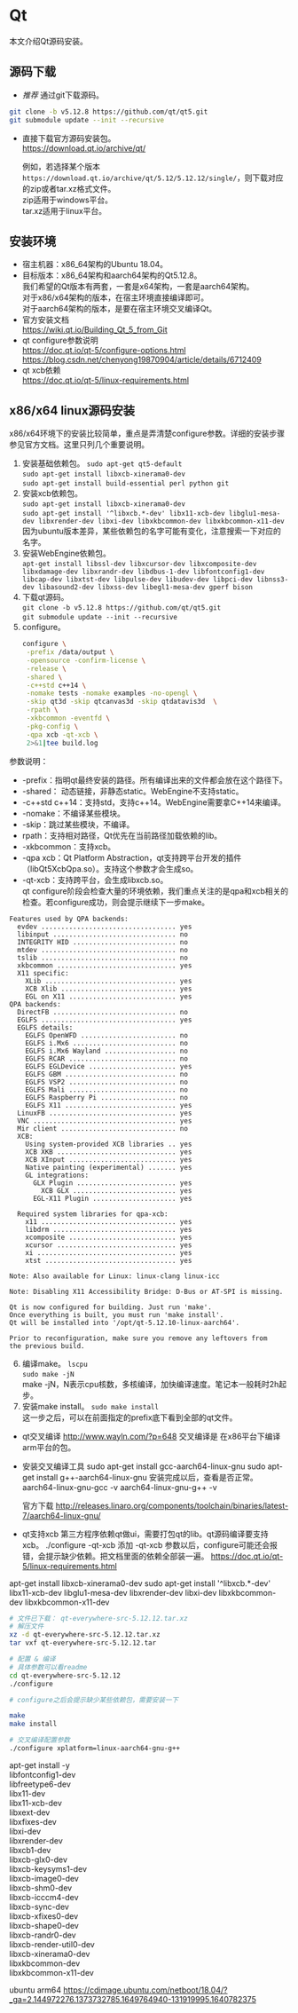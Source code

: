 # Qt

本文介绍Qt源码安装。

## 源码下载
* *推荐* 通过git下载源码。  
```bash
git clone -b v5.12.8 https://github.com/qt/qt5.git
git submodule update --init --recursive
```

* 直接下载官方源码安装包。  
  https://download.qt.io/archive/qt/

  例如，若选择某个版本 `https://download.qt.io/archive/qt/5.12/5.12.12/single/`，则下载对应的zip或者tar.xz格式文件。  
  zip适用于windows平台。  
  tar.xz适用于linux平台。  

## 安装环境
* 宿主机器：x86_64架构的Ubuntu 18.04。
* 目标版本：x86_64架构和aarch64架构的Qt5.12.8。  
  我们希望的Qt版本有两套，一套是x64架构，一套是aarch64架构。  
  对于x86/x64架构的版本，在宿主环境直接编译即可。  
  对于aarch64架构的版本，是要在宿主环境交叉编译Qt。  
* 官方安装文档  
  https://wiki.qt.io/Building_Qt_5_from_Git  
* qt configure参数说明  
  https://doc.qt.io/qt-5/configure-options.html
  https://blog.csdn.net/chenyong19870904/article/details/6712409
* qt xcb依赖  
  https://doc.qt.io/qt-5/linux-requirements.html

## x86/x64 linux源码安装
  x86/x64环境下的安装比较简单，重点是弄清楚configure参数。详细的安装步骤参见官方文档。这里只列几个重要说明。  
1. 安装基础依赖包。
   `sudo apt-get qt5-default`  
   `sudo apt-get install libxcb-xinerama0-dev`  
   `sudo apt-get install build-essential perl python git`  
2. 安装xcb依赖包。  
   `sudo apt-get install libxcb-xinerama0-dev `  
   `sudo apt-get install '^libxcb.*-dev' libx11-xcb-dev libglu1-mesa-dev libxrender-dev libxi-dev libxkbcommon-dev libxkbcommon-x11-dev`  
   因为ubuntu版本差异，某些依赖包的名字可能有变化，注意搜索一下对应的名字。
3. 安装WebEngine依赖包。  
   `apt-get install libssl-dev libxcursor-dev libxcomposite-dev libxdamage-dev libxrandr-dev libdbus-1-dev libfontconfig1-dev libcap-dev libxtst-dev libpulse-dev libudev-dev libpci-dev libnss3-dev libasound2-dev libxss-dev libegl1-mesa-dev gperf bison`
4. 下载qt源码。  
   `git clone -b v5.12.8 https://github.com/qt/qt5.git`  
   `git submodule update --init --recursive`
5. configure。  
   ```bash
   configure \
    -prefix /data/output \
    -opensource -confirm-license \
    -release \
    -shared \
    -c++std c++14 \
    -nomake tests -nomake examples -no-opengl \
    -skip qt3d -skip qtcanvas3d -skip qtdatavis3d  \
    -rpath \
    -xkbcommon -eventfd \
    -pkg-config \
    -qpa xcb -qt-xcb \
    2>&1|tee build.log
   ```
  参数说明：  
  * -prefix：指明qt最终安装的路径。所有编译出来的文件都会放在这个路径下。
  * -shared： 动态链接，非静态static。WebEngine不支持static。
  * -c++std c++14：支持std，支持c++14。WebEngine需要拿C++14来编译。
  * -nomake：不编译某些模块。
  * -skip：跳过某些模块，不编译。
  * rpath：支持相对路径，Qt优先在当前路径加载依赖的lib。
  * -xkbcommon：支持xcb。
  * -qpa xcb：Qt Platform Abstraction，qt支持跨平台开发的插件（libQt5XcbQpa.so）。支持这个参数才会生成so。
  * -qt-xcb：支持跨平台，会生成libxcb.so。  
  qt configure阶段会检查大量的环境依赖，我们重点关注的是qpa和xcb相关的检查。若configure成功，则会提示继续下一步make。  
```
Features used by QPA backends:
  evdev .................................. yes
  libinput ............................... no
  INTEGRITY HID .......................... no
  mtdev .................................. no
  tslib .................................. no
  xkbcommon .............................. yes
  X11 specific:
    XLib ................................. yes
    XCB Xlib ............................. yes
    EGL on X11 ........................... yes
QPA backends:
  DirectFB ............................... no
  EGLFS .................................. yes
  EGLFS details:
    EGLFS OpenWFD ........................ no
    EGLFS i.Mx6 .......................... no
    EGLFS i.Mx6 Wayland .................. no
    EGLFS RCAR ........................... no
    EGLFS EGLDevice ...................... yes
    EGLFS GBM ............................ no
    EGLFS VSP2 ........................... no
    EGLFS Mali ........................... no
    EGLFS Raspberry Pi ................... no
    EGLFS X11 ............................ yes
  LinuxFB ................................ yes
  VNC .................................... yes
  Mir client ............................. no
  XCB:
    Using system-provided XCB libraries .. yes
    XCB XKB .............................. yes
    XCB XInput ........................... yes
    Native painting (experimental) ....... yes
    GL integrations:
      GLX Plugin ......................... yes
        XCB GLX .......................... yes
      EGL-X11 Plugin ..................... yes

  Required system libraries for qpa-xcb:
    x11 .................................. yes
    libdrm ............................... yes
    xcomposite ........................... yes
    xcursor .............................. yes
    xi ................................... yes
    xtst ................................. yes

Note: Also available for Linux: linux-clang linux-icc

Note: Disabling X11 Accessibility Bridge: D-Bus or AT-SPI is missing.

Qt is now configured for building. Just run 'make'.
Once everything is built, you must run 'make install'.
Qt will be installed into '/opt/qt-5.12.10-linux-aarch64'.

Prior to reconfiguration, make sure you remove any leftovers from
the previous build.
```
6. 编译make。
   `lscpu`  
   `sudo make -jN`  
   make -jN，N表示cpu核数，多核编译，加快编译速度。笔记本一般耗时2h起步。
7. 安装make install。
   `sudo make install`  
   这一步之后，可以在前面指定的prefix底下看到全部的qt文件。  
  

* qt交叉编译
http://www.wayln.com/?p=648
  交叉编译是 在x86平台下编译arm平台的包。

* 安装交叉编译工具
  sudo apt-get install gcc-aarch64-linux-gnu
  sudo apt-get install g++-aarch64-linux-gnu
  安装完成以后，查看是否正常。
  aarch64-linux-gnu-gcc -v
  aarch64-linux-gnu-g++ -v

  官方下载
  http://releases.linaro.org/components/toolchain/binaries/latest-7/aarch64-linux-gnu/

* qt支持xcb
第三方程序依赖qt做ui，需要打包qt的lib。qt源码编译要支持xcb。
./configure -qt-xcb
添加 -qt-xcb 参数以后，configure可能还会报错，会提示缺少依赖。把文档里面的依赖全部装一遍。
https://doc.qt.io/qt-5/linux-requirements.html

apt-get install libxcb-xinerama0-dev
sudo apt-get install '^libxcb.*-dev' libx11-xcb-dev libglu1-mesa-dev libxrender-dev libxi-dev libxkbcommon-dev libxkbcommon-x11-dev


```bash
# 文件已下载： qt-everywhere-src-5.12.12.tar.xz
# 解压文件
xz -d qt-everywhere-src-5.12.12.tar.xz
tar vxf qt-everywhere-src-5.12.12.tar

# 配置 & 编译
# 具体参数可以看readme
cd qt-everywhere-src-5.12.12
./configure

# configure之后会提示缺少某些依赖包，需要安装一下

make
make install

# 交叉编译配置参数
./configure xplatform=linux-aarch64-gnu-g++
```

apt-get install -y \
libfontconfig1-dev \
libfreetype6-dev \
libx11-dev \
libx11-xcb-dev \
libxext-dev \
libxfixes-dev \
libxi-dev \
libxrender-dev \
libxcb1-dev \
libxcb-glx0-dev \
libxcb-keysyms1-dev \
libxcb-image0-dev \
libxcb-shm0-dev \
libxcb-icccm4-dev \
libxcb-sync-dev \
libxcb-xfixes0-dev \
libxcb-shape0-dev \
libxcb-randr0-dev \
libxcb-render-util0-dev \
libxcb-xinerama0-dev \
libxkbcommon-dev \
libxkbcommon-x11-dev 


ubuntu arm64
https://cdimage.ubuntu.com/netboot/18.04/?_ga=2.144972276.1373732785.1649764940-131919995.1640782375